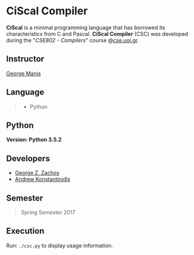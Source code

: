 CiScal Compiler
===============

__CiScal__ is a minimal programming language that has borrowed its characteristics from C and Pascal.
__CiScal Compiler__ (CSC) was developed during the "_CSE802 - Compilers_" course @[cse.uoi.gr](http://cse.uoi.gr).

Instructor
----------
[George Manis](http://cse.uoi.gr/~manis)

Language
--------
> * Python

Python
------
__Version: Python 3.5.2__<br>

Developers
----------
 * [George Z. Zachos](http://cse.uoi.gr/~gzachos)
 * [Andrew Konstantinidis](https://konandr.hopto.org)

Semester
--------
> Spring Semester 2017

Execution
---------
Run: ```./csc.py``` to display usage information.
